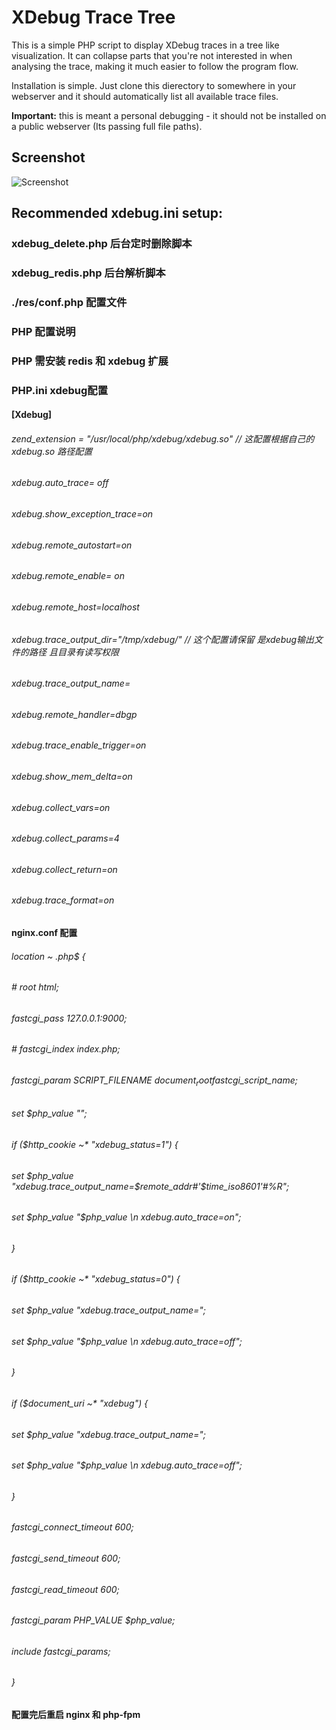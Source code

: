 # XDebug Trace Tree

This is a simple PHP script to display XDebug traces in a tree like visualization. It can collapse parts
that you're not interested in when analysing the trace, making it much easier to follow the program flow.

Installation is simple. Just clone this dierectory to somewhere in your webserver and it should automatically
list all available trace files.

**Important:** this is meant a personal debugging - it should not be installed on a public webserver (Its passing
full file paths).

## Screenshot

![Screenshot](res/screenshot.png)

## Recommended xdebug.ini setup:

### xdebug_delete.php   后台定时删除脚本
### xdebug_redis.php    后台解析脚本
### ./res/conf.php      配置文件


### PHP 配置说明

### PHP 需安装 redis 和 xdebug 扩展

### PHP.ini  xdebug配置

#### [Xdebug]
###### zend_extension = "/usr/local/php/xdebug/xdebug.so" // 这配置根据自己的 xdebug.so 路径配置
###### xdebug.auto_trace= off
###### xdebug.show_exception_trace=on
###### xdebug.remote_autostart=on
###### xdebug.remote_enable= on
###### xdebug.remote_host=localhost
###### xdebug.trace_output_dir="/tmp/xdebug/" // 这个配置请保留  是xdebug输出文件的路径  且目录有读写权限
###### xdebug.trace_output_name=
###### xdebug.remote_handler=dbgp
###### xdebug.trace_enable_trigger=on
###### xdebug.show_mem_delta=on
###### xdebug.collect_vars=on
###### xdebug.collect_params=4
###### xdebug.collect_return=on
###### xdebug.trace_format=on




#### nginx.conf  配置

###### location ~ \.php$ {
######        #   root           html;
######            fastcgi_pass   127.0.0.1:9000;
######        #   fastcgi_index  index.php;
######            fastcgi_param  SCRIPT_FILENAME  $document_root$fastcgi_script_name;
######            set $php_value "";
######            if ($http_cookie ~* "xdebug_status=1") {
######                set $php_value "xdebug.trace_output_name=$remote_addr#_'$time_iso8601'_#%R";
######                set $php_value "$php_value \n xdebug.auto_trace=on";
######            }
######            if ($http_cookie ~* "xdebug_status=0") {
######                set $php_value "xdebug.trace_output_name=";
######                set $php_value "$php_value \n xdebug.auto_trace=off";
######            }
######            if ($document_uri ~* "xdebug") {
######                set $php_value "xdebug.trace_output_name=";
######                set $php_value "$php_value \n xdebug.auto_trace=off";
######            }
######            fastcgi_connect_timeout 600;
######            fastcgi_send_timeout 600;
######            fastcgi_read_timeout 600;
######            fastcgi_param  PHP_VALUE  $php_value;
######            include        fastcgi_params;
######        }

#### 配置完后重启  nginx 和 php-fpm
